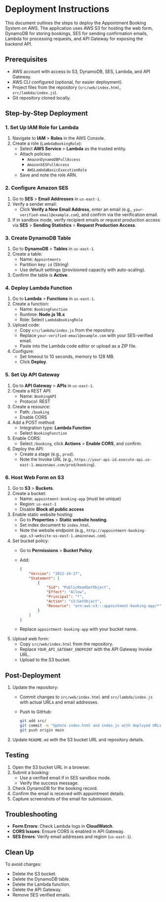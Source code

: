 # Deployment Instructions

This document outlines the steps to deploy the Appointment Booking System on AWS. The application uses AWS S3 for hosting the web form, DynamoDB for storing bookings, SES for sending confirmation emails, Lambda for processing requests, and API Gateway for exposing the backend API.

## Prerequisites

- AWS account with access to S3, DynamoDB, SES, Lambda, and API Gateway.
- AWS CLI configured (optional, for easier deployment).
- Project files from the repository (`src/web/index.html`, `src/lambda/index.js`).
- Git repository cloned locally.

## Step-by-Step Deployment

### 1. Set Up IAM Role for Lambda

1. Navigate to **IAM** &gt; **Roles** in the AWS Console.
2. Create a role (`LambdaBookingRole`):
   - Select **AWS Service** &gt; **Lambda** as the trusted entity.
   - Attach policies:
     - `AmazonDynamoDBFullAccess`
     - `AmazonSESFullAccess`
     - `AWSLambdaBasicExecutionRole`
   - Save and note the role ARN.

### 2. Configure Amazon SES

1. Go to **SES** &gt; **Email Addresses** in `us-east-1`.
2. Verify a sender email:
   - Click **Verify a New Email Address**, enter an email (e.g., `your-verified-email@example.com`), and confirm via the verification email.
3. If in sandbox mode, verify recipient emails or request production access via **SES** &gt; **Sending Statistics** &gt; **Request Production Access**.

### 3. Create DynamoDB Table

1. Go to **DynamoDB** &gt; **Tables** in `us-east-1`.
2. Create a table:
   - Name: `Appointments`
   - Partition key: `id` (String)
   - Use default settings (provisioned capacity with auto-scaling).
3. Confirm the table is **Active**.

### 4. Deploy Lambda Function

1. Go to **Lambda** &gt; **Functions** in `us-east-1`.
2. Create a function:
   - Name: `BookingFunction`
   - Runtime: **Node.js 18.x**
   - Role: Select `LambdaBookingRole`
3. Upload code:
   - Copy `src/lambda/index.js` from the repository.
   - Replace `your-verified-email@example.com` with your SES-verified email.
   - Paste into the Lambda code editor or upload as a ZIP file.
4. Configure:
   - Set timeout to 10 seconds, memory to 128 MB.
   - Click **Deploy**.

### 5. Set Up API Gateway

1. Go to **API Gateway** &gt; **APIs** in `us-east-1`.
2. Create a REST API:
   - Name: `BookingAPI`
   - Protocol: REST
3. Create a resource:
   - Path: `/booking`
   - Enable CORS
4. Add a POST method:
   - Integration type: **Lambda Function**
   - Select `BookingFunction`
5. Enable CORS:
   - Select `/booking`, click **Actions** &gt; **Enable CORS**, and confirm.
6. Deploy the API:
   - Create a stage (e.g., `prod`).
   - Note the Invoke URL (e.g., `https://your-api-id.execute-api.us-east-1.amazonaws.com/prod/booking`).

### 6. Host Web Form on S3

1. Go to **S3** &gt; **Buckets**.
2. Create a bucket:
   - Name: `appointment-booking-app` (must be unique)
   - Region: `us-east-1`
   - Disable **Block all public access**
3. Enable static website hosting:
   - Go to **Properties** &gt; **Static website hosting**.
   - Set index document to `index.html`.
   - Note the website endpoint (e.g., `http://appointment-booking-app.s3-website-us-east-1.amazonaws.com`).
4. Set bucket policy:
   - Go to **Permissions** &gt; **Bucket Policy**.
   - Add:

     ```json
     {
         "Version": "2012-10-17",
         "Statement": [
             {
                 "Sid": "PublicReadGetObject",
                 "Effect": "Allow",
                 "Principal": "*",
                 "Action": "s3:GetObject",
                 "Resource": "arn:aws:s3:::appointment-booking-app/*"
             }
         ]
     }
     ```
   - Replace `appointment-booking-app` with your bucket name.
5. Upload web form:
   - Copy `src/web/index.html` from the repository.
   - Replace `YOUR_API_GATEWAY_ENDPOINT` with the API Gateway Invoke URL.
   - Upload to the S3 bucket.

## Post-Deployment

1. Update the repository:
   - Commit changes to `src/web/index.html` and `src/lambda/index.js` with actual URLs and email addresses.
   - Push to GitHub:

     ```bash
     git add src/
     git commit -m "Update index.html and index.js with deployed URLs and email"
     git push origin main
     ```
2. Update `README.md` with the S3 bucket URL and repository details.

## Testing

1. Open the S3 bucket URL in a browser.
2. Submit a booking:
   - Use a verified email if in SES sandbox mode.
   - Verify the success message.
3. Check DynamoDB for the booking record.
4. Confirm the email is received with appointment details.
5. Capture screenshots of the email for submission.

## Troubleshooting

- **Form Errors**: Check Lambda logs in **CloudWatch**.
- **CORS Issues**: Ensure CORS is enabled in API Gateway.
- **SES Errors**: Verify email addresses and region (`us-east-1`).

## Clean Up

To avoid charges:

- Delete the S3 bucket.
- Delete the DynamoDB table.
- Delete the Lambda function.
- Delete the API Gateway.
- Remove SES verified emails.